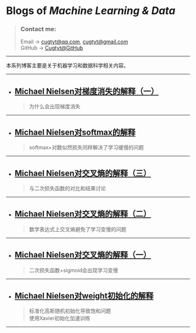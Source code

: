# **Blogs of *Machine Learning & Data***

> ### Contact me:  
> Email -> <cugtyt@qq.com>, <cugtyt@gmail.com>  
> GitHub -> [Cugtyt@GitHub](https://github.com/Cugtyt)

---

本系列博客主要是关于机器学习和数据科学相关内容。

---

- ## [**Michael Nielsen对梯度消失的解释（一）**](https://cugtyt.github.io/blog/ml-data/201802101619)
    > 为什么会出现梯度消失      

---

- ## [**Michael Nielsen对softmax的解释**](https://cugtyt.github.io/blog/ml-data/201802101439)
    > softmax+对数似然损失同样解决了学习缓慢的问题      

---

- ## [**Michael Nielsen对交叉熵的解释（三）**](https://cugtyt.github.io/blog/ml-data/201802092159)
    > 与二次损失函数的对比和结果讨论      

---

- ## [**Michael Nielsen对交叉熵的解释（二）**](https://cugtyt.github.io/blog/ml-data/201802092106)
    > 数学表达式上交叉熵避免了学习变慢的问题      
    
---

- ## [**Michael Nielsen对交叉熵的解释（一）**](https://cugtyt.github.io/blog/ml-data/201802092000)
    > 二次损失函数+sigmoid会出现学习变慢      
    
---

- ## [**Michael Nielsen对weight初始化的解释**](https://cugtyt.github.io/blog/ml-data/201802091801)
    > 标准化高斯随机初始化导致饱和问题      
    > 使用Xavier初始化加速训练
    
---
